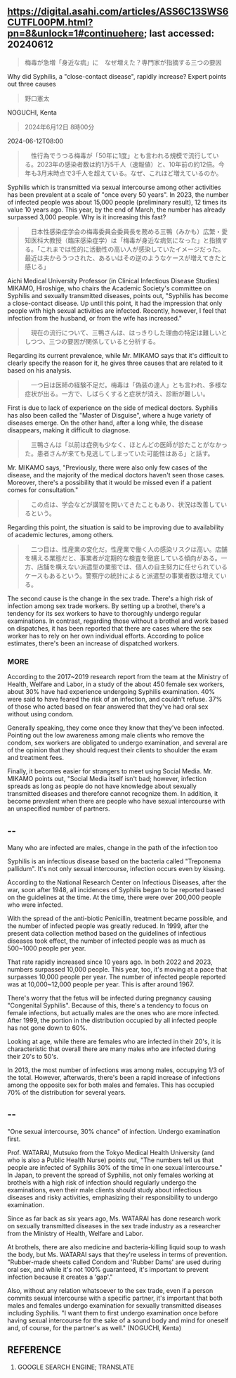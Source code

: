 ## https://digital.asahi.com/articles/ASS6C13SWS6CUTFL00PM.html?pn=8&unlock=1#continuehere; last accessed: 20240612

> 梅毒が急増「身近な病」に　なぜ増えた？専門家が指摘する三つの要因

Why did Syphilis, a "close-contact disease", rapidly increase? Expert points out three causes

> 野口憲太

NOGUCHI, Kenta

> 2024年6月12日 8時00分

2024-06-12T08:00

>　性行為でうつる梅毒が「50年に1度」とも言われる規模で流行している。2023年の感染者数は約1万5千人（速報値）と、10年前の約12倍。今年も3月末時点で3千人を超えている。なぜ、これほど増えているのか。

Syphilis which is transmitted via sexual intercourse among other activities has been prevalent at a scale of "once every 50 years". In 2023, the number of infected people was about 15,000 people (preliminary result), 12 times its value 10 years ago. This year, by the end of March, the number has already surpassed 3,000 people. Why is it increasing this fast?

>　日本性感染症学会の梅毒委員会委員長を務める三鴨（みかも）広繁・愛知医科大教授（臨床感染症学）は「梅毒が身近な病気になった」と指摘する。「これまでは性的に活動性の高い人が感染していたイメージだった。最近は夫からうつされた、あるいはその逆のようなケースが増えてきたと感じる」

Aichi Medical University Professor (in Clinical Infectious Disease Studies) MIKAMO, Hiroshige, who chairs the Academic Society's committee on Syphilis and sexually transmitted diseases, points out, "Syphilis has become a close-contact disease. Up until this point, it had the impression that only people with high sexual activities are infected. Recently, however, I feel that infection from the husband, or from the wife has increased."

>　現在の流行について、三鴨さんは、はっきりした理由の特定は難しいとしつつ、三つの要因が関係していると分析する。

Regarding its current prevalence, while Mr. MIKAMO says that it's difficult to clearly specify the reason for it, he gives three causes that are related to it based on his analysis.

>　一つ目は医師の経験不足だ。梅毒は「偽装の達人」とも言われ、多様な症状が出る。一方で、しばらくすると症状が消え、診断が難しい。

First is due to lack of experience on the side of medical doctors. Syphilis has also been called the "Master of Disguise", where a huge variety of diseases emerge. On the other hand, after a long while, the disease disappears, making it difficult to diagnose.

>　三鴨さんは「以前は症例も少なく、ほとんどの医師が診たことがなかった。患者さんが来ても見逃してしまっていた可能性はある」と話す。

Mr. MIKAMO says, "Previously, there were also only few cases of the disease, and the majority of the medical doctors haven't seen those cases. Moreover, there's a possibility that it would be missed even if a patient comes for consultation."

>　この点は、学会などが講習を開いてきたこともあり、状況は改善しているという。

Regarding this point, the situation is said to be improving due to availability of academic lectures, among others. 

>　二つ目は、性産業の変化だ。性産業で働く人の感染リスクは高い。店舗を構える業態だと、事業者が定期的な検査を徹底している傾向がある。一方、店舗を構えない派遣型の業態では、個人の自主努力に任せられているケースもあるという。警察庁の統計によると派遣型の事業者数は増えている。

The second cause is the change in the sex trade. There's a high risk of infection among sex trade workers. By setting up a brothel, there's a tendency for its sex workers to have to thoroughly undergo regular examinations. In contrast, regarding those without a brothel and work based on dispatches, it has been reported that there are cases where the sex worker has to rely on her own individual efforts. According to police estimates, there's been an increase of dispatched workers.

### MORE


According to the 2017~2019 research report from the team at the Ministry of Health, Welfare and Labor, in a study of the about 450 female sex workers, about 30% have had experience undergoing Syphilis examination. 40% were said to have feared the risk of an infection, and couldn't refuse. 37% of those who acted based on fear answered that they've had oral sex without using condom. 

Generally speaking, they come once they know that they've been infected. Pointing out the low awareness among male clients who remove the condom, sex workers are obligated to undergo examination, and several are of the opinion that they should request their clients to shoulder the exam and treatment fees.

Finally, it becomes easier for strangers to meet using Social Media. Mr. MIKAMO points out, "Social Media itself isn't bad; however, infection spreads as long as people do not have knowledge about sexually transmitted diseases and therefore cannot recognize them. In addition, it become prevalent when there are people who have sexual intercourse with an unspecified number of partners.

## --

Many who are infected are males, change in the path of the infection too

Syphilis is an infectious disease based on the bacteria called "Treponema pallidum". It's not only sexual intercourse, infection occurs even by kissing.

According to the National Research Center on Infectious Diseases, after the war, soon after 1948, all incidences of Syphilis began to be reported based on the guidelines at the time. At the time, there were over 200,000 people who were infected.  

With the spread of the anti-biotic Penicillin, treatment became possible, and the number of infected people was greatly reduced. In 1999, after the present data collection method based on the guidelines of infectious diseases took effect, the number of infected people was as much as 500~1000 people per year.

That rate rapidly increased since 10 years ago. In both 2022 and 2023, numbers surpassed 10,000 people. This year, too, it's moving at a pace that surpasses 10,000 people per year. The number of infected people reported was at 10,000~12,000 people per year. This is after around 1967. 

There's worry that the fetus will be infected during pregnancy causing "Congenital Syphilis". Because of this, there's a tendency to focus on female infections, but actually males are the ones who are more infected. After 1999, the portion in the distribution occupied by all infected people has not gone down to 60%.

Looking at age, while there are females who are infected in their 20's, it is characteristic that overall there are many males who are infected during their 20's to 50's. 

In 2013, the most number of infections was among males, occupying 1/3 of the total. However, afterwards, there's been a rapid increase of infections among the opposite sex for both males and females. This has occupied 70% of the distribution for several years.

## --

"One sexual intercourse, 30% chance" of infection. Undergo examination first. 

Prof. WATARAI, Mutsuko from the Tokyo Medical Health University (and who is also a Public Health Nurse) points out, "The numbers tell us that people are infected of Syphilis 30% of the time in one sexual intercourse." In Japan, to prevent the spread of Syphilis, not only females working at brothels with a high risk of infection should regularly undergo the examinations, even their male clients should study about infectious diseases and risky activities, emphasizing their responsibility to undergo examination.
 
Since as far back as six years ago, Ms. WATARAI has done research work on sexually transmitted diseases in the sex trade industry as a researcher from the Ministry of Health, Welfare and Labor.

At brothels, there are also medicine and bacteria-killing liquid soup to wash the body, but Ms. WATARAI says that they're useless in terms of prevention. "Rubber-made sheets called Condom and 'Rubber Dams' are used during oral sex, and while it's not 100% guaranteed, it's important to prevent infection because it creates a 'gap'."

Also, without any relation whatsoever to the sex trade, even if a person commits sexual intercourse with a specific partner, it's important that both males and females undergo examination for sexually transmitted diseases including Syphilis. "I want them to first undergo examination once before having sexual intercourse for the sake of a sound body and mind for oneself and, of course, for the partner's as well." (NOGUCHI, Kenta)

## REFERENCE

1) GOOGLE SEARCH ENGINE; TRANSLATE